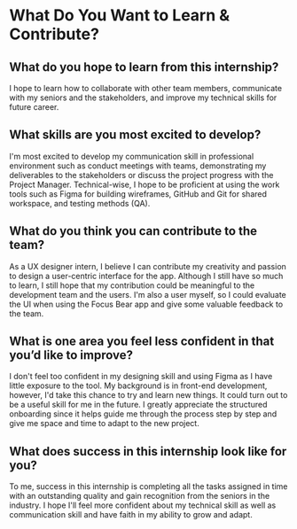 # What Do You Want to Learn & Contribute?

## What do you hope to learn from this internship?
I hope to learn how to collaborate with other team members, communicate with my seniors and the stakeholders, and improve my technical skills for future career. 
## What skills are you most excited to develop?
I'm most excited to develop my communication skill in professional environment such as conduct meetings with teams, demonstrating my deliverables to the stakeholders or discuss the project progress with the Project Manager. Technical-wise, I hope to be proficient at using the work tools such as Figma for building wireframes, GitHub and Git for shared workspace, and testing methods (QA).

## What do you think you can contribute to the team?
As a UX designer intern, I believe I can contribute my creativity and passion to design a user-centric interface for the app. Although I still have so much to learn, I still hope that my contribution could be meaningful to the development team and the users. I'm also a user myself, so I could evaluate the UI when using the Focus Bear app and give some valuable feedback to the team. 

## What is one area you feel less confident in that you’d like to improve?
I don't feel too confident in my designing skill and using Figma as I have little exposure to the tool. My background is in front-end development, however, I'd take this chance to try and learn new things. It could turn out to be a useful skill for me in the future. I greatly appreciate the structured onboarding since it helps guide me through the process step by step and give me space and time to adapt to the new project. 

## What does success in this internship look like for you?
To me, success in this internship is completing all the tasks assigned in time with an outstanding quality and gain recognition from the seniors in the industry. I hope I'll feel more confident about my technical skill as well as communication skill and have faith in my ability to grow and adapt. 


